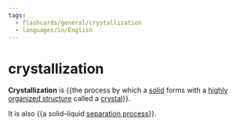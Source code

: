 ```yaml
---
tags:
  - flashcards/general/crystallization
  - languages/in/English
---
```


# crystallization

__Crystallization__ is {{the process by which a [solid](solid.md) forms with a [highly organized structure](crystal%20structure.md) called a [crystal](crystal.md)}}. <!--SR:!2024-06-21,265,230-->

It is also {{a solid–liquid [separation process](separation%20process)}}. <!--SR:!2024-02-23,213,270-->
